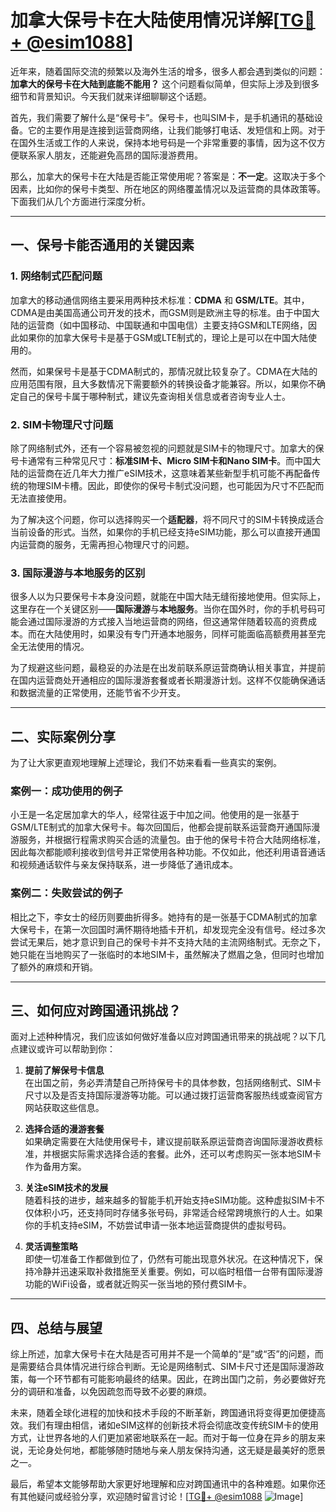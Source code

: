 # 加拿大保号卡在大陆使用情况详解[[TG💪+ @esim1088](https://t.me/s/esim1088)]

近年来，随着国际交流的频繁以及海外生活的增多，很多人都会遇到类似的问题：**加拿大的保号卡在大陆到底能不能用？** 这个问题看似简单，但实际上涉及到很多细节和背景知识。今天我们就来详细聊聊这个话题。

首先，我们需要了解什么是“保号卡”。保号卡，也叫SIM卡，是手机通讯的基础设备。它的主要作用是连接到运营商网络，让我们能够打电话、发短信和上网。对于在国外生活或工作的人来说，保持本地号码是一个非常重要的事情，因为这不仅方便联系家人朋友，还能避免高昂的国际漫游费用。

那么，加拿大的保号卡在大陆是否能正常使用呢？答案是：**不一定**。这取决于多个因素，比如你的保号卡类型、所在地区的网络覆盖情况以及运营商的具体政策等。下面我们从几个方面进行深度分析。

---

## 一、保号卡能否通用的关键因素

### 1. 网络制式匹配问题

加拿大的移动通信网络主要采用两种技术标准：**CDMA** 和 **GSM/LTE**。其中，CDMA是由美国高通公司开发的技术，而GSM则是欧洲主导的标准。由于中国大陆的运营商（如中国移动、中国联通和中国电信）主要支持GSM和LTE网络，因此如果你的加拿大保号卡是基于GSM或LTE制式的，理论上是可以在中国大陆使用的。

然而，如果保号卡是基于CDMA制式的，那情况就比较复杂了。CDMA在大陆的应用范围有限，且大多数情况下需要额外的转换设备才能兼容。所以，如果你不确定自己的保号卡属于哪种制式，建议先查询相关信息或者咨询专业人士。

### 2. SIM卡物理尺寸问题

除了网络制式外，还有一个容易被忽视的问题就是SIM卡的物理尺寸。加拿大的保号卡通常有三种常见尺寸：**标准SIM卡、Micro SIM卡和Nano SIM卡**。而中国大陆的运营商在近几年大力推广eSIM技术，这意味着某些新型手机可能不再配备传统的物理SIM卡槽。因此，即使你的保号卡制式没问题，也可能因为尺寸不匹配而无法直接使用。

为了解决这个问题，你可以选择购买一个**适配器**，将不同尺寸的SIM卡转换成适合当前设备的形式。当然，如果你的手机已经支持eSIM功能，那么可以直接开通国内运营商的服务，无需再担心物理尺寸的问题。

### 3. 国际漫游与本地服务的区别

很多人以为只要保号卡本身没问题，就能在中国大陆无缝衔接地使用。但实际上，这里存在一个关键区别——**国际漫游**与**本地服务**。当你在国外时，你的手机号码可能会通过国际漫游的方式接入当地运营商的网络，但这通常伴随着较高的资费成本。而在大陆使用时，如果没有专门开通本地服务，同样可能面临高额费用甚至完全无法使用的情况。

为了规避这些问题，最稳妥的办法是在出发前联系原运营商确认相关事宜，并提前在国内运营商处开通相应的国际漫游套餐或者长期漫游计划。这样不仅能确保通话和数据流量的正常使用，还能节省不少开支。

---

## 二、实际案例分享

为了让大家更直观地理解上述理论，我们不妨来看看一些真实的案例。

### 案例一：成功使用的例子

小王是一名定居加拿大的华人，经常往返于中加之间。他使用的是一张基于GSM/LTE制式的加拿大保号卡。每次回国后，他都会提前联系运营商开通国际漫游服务，并根据行程需求购买合适的流量包。由于他的保号卡符合大陆网络标准，因此每次都能顺利接收到信号并正常使用各种功能。不仅如此，他还利用语音通话和视频通话软件与亲友保持联系，进一步降低了通讯成本。

### 案例二：失败尝试的例子

相比之下，李女士的经历则要曲折得多。她持有的是一张基于CDMA制式的加拿大保号卡，在第一次回国时满怀期待地插卡开机，却发现完全没有信号。经过多次尝试无果后，她才意识到自己的保号卡并不支持大陆的主流网络制式。无奈之下，她只能在当地购买了一张临时的本地SIM卡，虽然解决了燃眉之急，但同时也增加了额外的麻烦和开销。

---

## 三、如何应对跨国通讯挑战？

面对上述种种情况，我们应该如何做好准备以应对跨国通讯带来的挑战呢？以下几点建议或许可以帮助到你：

1. **提前了解保号卡信息**  
   在出国之前，务必弄清楚自己所持保号卡的具体参数，包括网络制式、SIM卡尺寸以及是否支持国际漫游等功能。可以通过拨打运营商客服热线或查阅官方网站获取这些信息。

2. **选择合适的漫游套餐**  
   如果确定需要在大陆使用保号卡，建议提前联系原运营商咨询国际漫游收费标准，并根据实际需求选择合适的套餐。此外，还可以考虑购买一张本地SIM卡作为备用方案。

3. **关注eSIM技术的发展**  
   随着科技的进步，越来越多的智能手机开始支持eSIM功能。这种虚拟SIM卡不仅体积小巧，还支持同时存储多张号码，非常适合经常跨境旅行的人士。如果你的手机支持eSIM，不妨尝试申请一张本地运营商提供的虚拟号码。

4. **灵活调整策略**  
   即使一切准备工作都做到位了，仍然有可能出现意外状况。在这种情况下，保持冷静并迅速采取补救措施至关重要。例如，可以临时租借一台带有国际漫游功能的WiFi设备，或者就近购买一张当地的预付费SIM卡。

---

## 四、总结与展望

综上所述，加拿大保号卡在大陆是否可用并不是一个简单的“是”或“否”的问题，而是需要结合具体情况进行综合判断。无论是网络制式、SIM卡尺寸还是国际漫游政策，每一个环节都有可能影响最终的结果。因此，在跨出国门之前，务必要做好充分的调研和准备，以免因疏忽而导致不必要的麻烦。

未来，随着全球化进程的加快和技术手段的不断革新，跨国通讯将变得更加便捷高效。我们有理由相信，诸如eSIM这样的创新技术将会彻底改变传统SIM卡的使用方式，让世界各地的人们更加紧密地联系在一起。而对于每一位身在异乡的朋友来说，无论身处何地，都能够随时随地与亲人朋友保持沟通，这无疑是最美好的愿景之一。

最后，希望本文能够帮助大家更好地理解和应对跨国通讯中的各种难题。如果你还有其他疑问或经验分享，欢迎随时留言讨论！[[TG💪+ @esim1088](https://t.me/s/esim1088) ![Image](https://i.postimg.cc/4NQfJmqS/Snipaste-2025-05-13-00-14-12.png)]